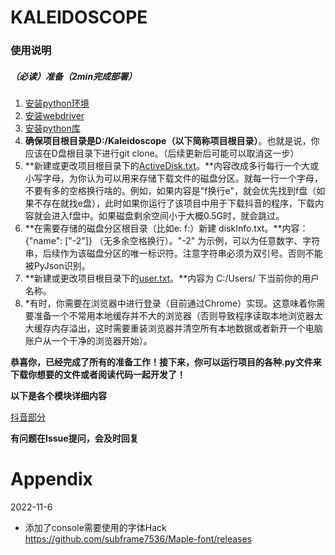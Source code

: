 
# KALEIDOSCOPE
### 使用说明

##### （必读）准备（2min完成部署）

1. [安装python环境](./使用手册_安装python环境.md)
2. [安装webdriver](./使用手册_安装webdriver.md)
3. [安装python库](./使用手册_安装python包.md)
4. **确保项目根目录是D:/Kaleidoscope（以下简称项目根目录）**。也就是说，你应该在D盘根目录下进行git clone。（后续更新后可能可以取消这一步）
5. **新建或更改项目根目录下的[ActiveDisk.txt](../ActiveDisk.txt)。**内容改成多行每行一个大或小写字母，为你认为可以用来存储下载文件的磁盘分区。就每一行一个字母，不要有多的空格换行啥的。例如，如果内容是"f换行e"，就会优先找到f盘（如果不存在就找e盘），此时如果你运行了该项目中用于下载抖音的程序，下载内容就会进入f盘中。如果磁盘剩余空间小于大概0.5G时，就会跳过。
6. **在需要存储的磁盘分区根目录（比如e: f:）新建 diskInfo.txt。**内容：  {"name": ["-2"]}  （无多余空格换行）。"-2"   为示例，可以为任意数字、字符串，后续作为该磁盘分区的唯一标识符。注意字符串必须为双引号。否则不能被PyJson识别。
7. **新建或更改项目根目录下的[user.txt](../user.txt)。**内容为 C:/Users/ 下当前你的用户名称。
8. *有时，你需要在浏览器中进行登录（目前通过Chrome）实现。这意味着你需要准备一个不常用本地缓存并不大的浏览器（否则导致程序读取本地浏览器太大缓存内存溢出，这时需要重装浏览器并清空所有本地数据或者新开一个电脑账户从一个干净的浏览器开始）。

**恭喜你，已经完成了所有的准备工作！接下来，你可以运行项目的各种.py文件来下载你想要的文件或者阅读代码一起开发了！**



**以下是各个模块详细内容**

[抖音部分](使用手册_抖音.md)





**有问题在Issue提问，会及时回复**

# Appendix
2022-11-6
- 添加了console需要使用的字体Hack
  https://github.com/subframe7536/Maple-font/releases
